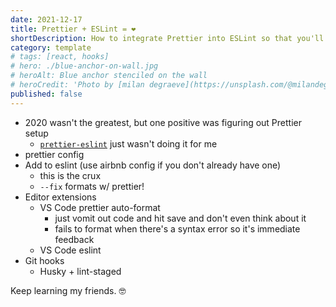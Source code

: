 ```yaml
---
date: 2021-12-17
title: Prettier + ESLint = ❤️
shortDescription: How to integrate Prettier into ESLint so that you'll never have to think of code formatting again!
category: template
# tags: [react, hooks]
# hero: ./blue-anchor-on-wall.jpg
# heroAlt: Blue anchor stenciled on the wall
# heroCredit: 'Photo by [milan degraeve](https://unsplash.com/@milandegraeve)'
published: false
---
```


- 2020 wasn't the greatest, but one positive was figuring out Prettier setup
  - [`prettier-eslint`](https://github.com/prettier/prettier-eslint) just wasn't doing it for me
- prettier config
- Add to eslint (use airbnb config if you don't already have one)
  - this is the crux
  - `--fix` formats w/ prettier!
- Editor extensions
  - VS Code prettier auto-format
    - just vomit out code and hit save and don't even think about it
    - fails to format when there's a syntax error so it's immediate feedback
  - VS Code eslint
- Git hooks
  - Husky + lint-staged

Keep learning my friends. 🤓
